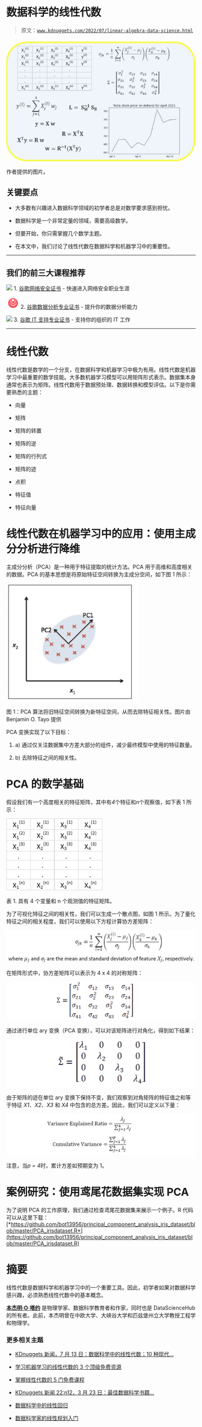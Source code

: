 # 数据科学的线性代数

> 原文：[`www.kdnuggets.com/2022/07/linear-algebra-data-science.html`](https://www.kdnuggets.com/2022/07/linear-algebra-data-science.html)

![数据科学的线性代数](img/cc34422a3842fd07709cb0005b5a7278.png)

作者提供的图片。

## 关键要点

+   大多数有兴趣进入数据科学领域的初学者总是对数学要求感到担忧。

+   数据科学是一个非常定量的领域，需要高级数学。

+   但要开始，你只需掌握几个数学主题。

+   在本文中，我们讨论了线性代数在数据科学和机器学习中的重要性。

* * *

## 我们的前三大课程推荐

![](img/0244c01ba9267c002ef39d4907e0b8fb.png) 1\. [谷歌网络安全证书](https://www.kdnuggets.com/google-cybersecurity) - 快速进入网络安全职业生涯

![](img/e225c49c3c91745821c8c0368bf04711.png) 2\. [谷歌数据分析专业证书](https://www.kdnuggets.com/google-data-analytics) - 提升你的数据分析能力

![](img/0244c01ba9267c002ef39d4907e0b8fb.png) 3\. [谷歌 IT 支持专业证书](https://www.kdnuggets.com/google-itsupport) - 支持你的组织的 IT 工作

* * *

# 线性代数

线性代数是数学的一个分支，在数据科学和机器学习中极为有用。线性代数是机器学习中最重要的数学技能。大多数机器学习模型可以用矩阵形式表示。数据集本身通常也表示为矩阵。线性代数用于数据预处理、数据转换和模型评估。以下是你需要熟悉的主题：

+   向量

+   矩阵

+   矩阵的转置

+   矩阵的逆

+   矩阵的行列式

+   矩阵的迹

+   点积

+   特征值

+   特征向量

# 线性代数在机器学习中的应用：使用主成分分析进行降维

主成分分析（PCA）是一种用于特征提取的统计方法。PCA 用于高维和高度相关的数据。PCA 的基本思想是将原始特征空间转换为主成分空间，如下图 1 所示：

![PCA 算法将旧特征空间转换为新特征空间，从而去除特征相关性](img/cf26878d41876d6d30fc00817639d937.png)

图 1：PCA 算法将旧特征空间转换为新特征空间，从而去除特征相关性。图片由 Benjamin O. Tayo 提供

PCA 变换实现了以下目标：

1.  a) 通过仅关注数据集中方差大部分的组件，减少最终模型中使用的特征数量。

1.  b) 去除特征之间的相关性。

# PCA 的数学基础

假设我们有一个高度相关的特征矩阵，其中有*4*个特征和*n*个观察值，如下表 1 所示：

![具有 4 个变量和 n 个观察值的特征矩阵。](img/2609789d5f97c1cfe9c1cfa7f321d257.png)

表 1\. 具有 4 个变量和 n 个观测值的特征矩阵。

为了可视化特征之间的相关性，我们可以生成一个散点图，如图 1 所示。为了量化特征之间的相关程度，我们可以使用以下方程计算协方差矩阵：

![PCA 的数学基础](img/395ed0d4bbe0dc317da6a229304e42f1.png)

在矩阵形式中，协方差矩阵可以表示为 4 x 4 的对称矩阵：

![协方差矩阵可以表示为 4 x 4 的对称矩阵](img/e06cb53231305501b6d9497f344b4881.png)

通过进行单位 ary 变换（PCA 变换），可以对该矩阵进行对角化，得到如下结果：

![PCA 变换](img/fda01ef8baa36c9e064c43c142bf83b6.png)

由于矩阵的迹在单位 ary 变换下保持不变，我们观察到对角矩阵的特征值之和等于特征 *X1*、*X2*、*X3* 和 *X4* 中包含的总方差。因此，我们可以定义以下量：

![数据科学中的线性代数](img/2c0d131d60a492cd450a5999c56f8c13.png)

注意，当*p = 4*时，累计方差如预期变为 1。

# 案例研究：使用鸢尾花数据集实现 PCA

为了说明 PCA 的工作原理，我们通过检查鸢尾花数据集来展示一个例子。R 代码可以从这里下载：[*https://github.com/bot13956/principal_component_analysis_iris_dataset/blob/master/PCA_irisdataset.R*](https://github.com/bot13956/principal_component_analysis_iris_dataset/blob/master/PCA_irisdataset.R)

# 摘要

线性代数是数据科学和机器学习中的一个重要工具。因此，初学者如果对数据科学感兴趣，必须熟悉线性代数中的基本概念。

**[本杰明·O·塔约](https://www.linkedin.com/in/benjamin-o-tayo-ph-d-a2717511/)** 是物理学家、数据科学教育者和作家，同时也是 DataScienceHub 的所有者。此前，本杰明曾在中欧大学、大峡谷大学和匹兹堡州立大学教授工程学和物理学。

### 更多相关主题

+   [KDnuggets 新闻，7 月 13 日：数据科学中的线性代数；10 种现代…](https://www.kdnuggets.com/2022/n28.html)

+   [学习机器学习的线性代数的 3 个顶级免费资源](https://www.kdnuggets.com/2022/03/top-3-free-resources-learn-linear-algebra-machine-learning.html)

+   [掌握线性代数的 5 门免费课程](https://www.kdnuggets.com/2022/10/5-free-courses-master-linear-algebra.html)

+   [KDnuggets 新闻 22:n12，3 月 23 日：最佳数据科学书籍…](https://www.kdnuggets.com/2022/n12.html)

+   [数据科学中的线性回归](https://www.kdnuggets.com/2022/07/linear-regression-data-science.html)

+   [数据科学家的线性规划入门](https://www.kdnuggets.com/2023/02/linear-programming-101-data-scientists.html)
